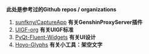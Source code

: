 **此处是参考过的Github repos / organizations**

1. [sunfkny/CaptureApp](https://github.com/sunfkny/CaptureApp) **有关GenshinProxyServer插件**
2. [UIGF-org](https://uigf.org/standards/UIGF.html) **有关UIGF标准**
3. [PyQt-Fluent-Widgets](https://github.com/zhiyiYo/PyQt-Fluent-Widgets) **有关UI设计**
4. [Hoyo-Glyphs](https://github.com/SpeedyOrc-C/Hoyo-Glyphs) **有关小工具：架空文字**